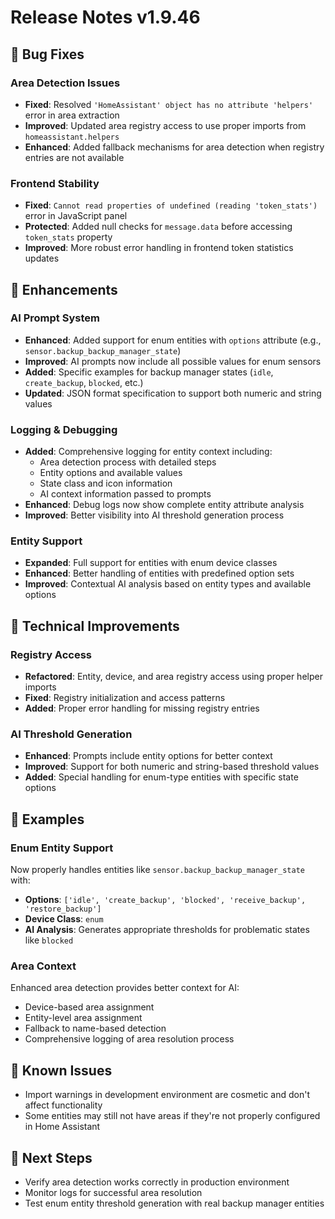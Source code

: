 # Release Notes v1.9.46

## 🐛 Bug Fixes

### Area Detection Issues
- **Fixed**: Resolved `'HomeAssistant' object has no attribute 'helpers'` error in area extraction
- **Improved**: Updated area registry access to use proper imports from `homeassistant.helpers`
- **Enhanced**: Added fallback mechanisms for area detection when registry entries are not available

### Frontend Stability
- **Fixed**: `Cannot read properties of undefined (reading 'token_stats')` error in JavaScript panel
- **Protected**: Added null checks for `message.data` before accessing `token_stats` property
- **Improved**: More robust error handling in frontend token statistics updates

## 🚀 Enhancements

### AI Prompt System
- **Enhanced**: Added support for enum entities with `options` attribute (e.g., `sensor.backup_backup_manager_state`)
- **Improved**: AI prompts now include all possible values for enum sensors
- **Added**: Specific examples for backup manager states (`idle`, `create_backup`, `blocked`, etc.)
- **Updated**: JSON format specification to support both numeric and string values

### Logging & Debugging
- **Added**: Comprehensive logging for entity context including:
  - Area detection process with detailed steps
  - Entity options and available values
  - State class and icon information
  - AI context information passed to prompts
- **Enhanced**: Debug logs now show complete entity attribute analysis
- **Improved**: Better visibility into AI threshold generation process

### Entity Support
- **Expanded**: Full support for entities with enum device classes
- **Enhanced**: Better handling of entities with predefined option sets
- **Improved**: Contextual AI analysis based on entity types and available options

## 🔧 Technical Improvements

### Registry Access
- **Refactored**: Entity, device, and area registry access using proper helper imports
- **Fixed**: Registry initialization and access patterns
- **Added**: Proper error handling for missing registry entries

### AI Threshold Generation
- **Enhanced**: Prompts include entity options for better context
- **Improved**: Support for both numeric and string-based threshold values
- **Added**: Special handling for enum-type entities with specific state options

## 📝 Examples

### Enum Entity Support
Now properly handles entities like `sensor.backup_backup_manager_state` with:
- **Options**: `['idle', 'create_backup', 'blocked', 'receive_backup', 'restore_backup']`
- **Device Class**: `enum`
- **AI Analysis**: Generates appropriate thresholds for problematic states like `blocked`

### Area Context
Enhanced area detection provides better context for AI:
- Device-based area assignment
- Entity-level area assignment
- Fallback to name-based detection
- Comprehensive logging of area resolution process

## 🐛 Known Issues
- Import warnings in development environment are cosmetic and don't affect functionality
- Some entities may still not have areas if they're not properly configured in Home Assistant

## 🎯 Next Steps
- Verify area detection works correctly in production environment
- Monitor logs for successful area resolution
- Test enum entity threshold generation with real backup manager entities
